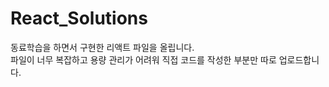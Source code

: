 # React_Solutions
동료학습을 하면서 구현한 리액트 파일을 올립니다.
<br/>
파일이 너무 복잡하고 용량 관리가 어려워
직접 코드를 작성한 부분만 따로 업로드합니다.
